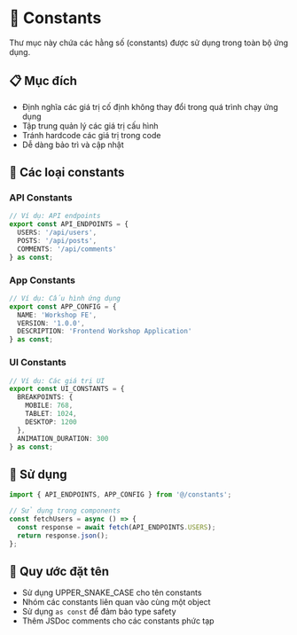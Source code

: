 # 📁 Constants

Thư mục này chứa các hằng số (constants) được sử dụng trong toàn bộ ứng dụng.

## 📋 Mục đích

- Định nghĩa các giá trị cố định không thay đổi trong quá trình chạy ứng dụng
- Tập trung quản lý các giá trị cấu hình
- Tránh hardcode các giá trị trong code
- Dễ dàng bảo trì và cập nhật

## 🎯 Các loại constants

### API Constants
```typescript
// Ví dụ: API endpoints
export const API_ENDPOINTS = {
  USERS: '/api/users',
  POSTS: '/api/posts',
  COMMENTS: '/api/comments'
} as const;
```

### App Constants
```typescript
// Ví dụ: Cấu hình ứng dụng
export const APP_CONFIG = {
  NAME: 'Workshop FE',
  VERSION: '1.0.0',
  DESCRIPTION: 'Frontend Workshop Application'
} as const;
```

### UI Constants
```typescript
// Ví dụ: Các giá trị UI
export const UI_CONSTANTS = {
  BREAKPOINTS: {
    MOBILE: 768,
    TABLET: 1024,
    DESKTOP: 1200
  },
  ANIMATION_DURATION: 300
} as const;
```

## 🚀 Sử dụng

```typescript
import { API_ENDPOINTS, APP_CONFIG } from '@/constants';

// Sử dụng trong components
const fetchUsers = async () => {
  const response = await fetch(API_ENDPOINTS.USERS);
  return response.json();
};
```

## 📝 Quy ước đặt tên

- Sử dụng UPPER_SNAKE_CASE cho tên constants
- Nhóm các constants liên quan vào cùng một object
- Sử dụng `as const` để đảm bảo type safety
- Thêm JSDoc comments cho các constants phức tạp
